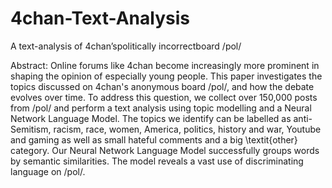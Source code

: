 # 4chan-Text-Analysis
A text-analysis of 4chan’spolitically incorrectboard /pol/

Abstract: 
Online forums like 4chan become increasingly more prominent in shaping the opinion of especially young people. 
This paper investigates the topics discussed on 4chan's anonymous board /pol/, and how the debate evolves over time. 
To address this question, we collect over 150,000 posts from /pol/ and perform a text analysis using topic modelling and a Neural Network Language Model.
The topics we identify can be labelled as anti-Semitism, racism, race, women, America, politics, history and war, Youtube and gaming as well as small hateful comments and a big \textit{other} category. 
Our Neural Network Language Model successfully groups words by semantic similarities. 
The model reveals a vast use of discriminating language on /pol/.
